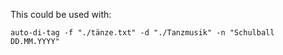 This could be used with:
```
auto-di-tag -f "./tänze.txt" -d "./Tanzmusik" -n "Schulball DD.MM.YYYY"
```
